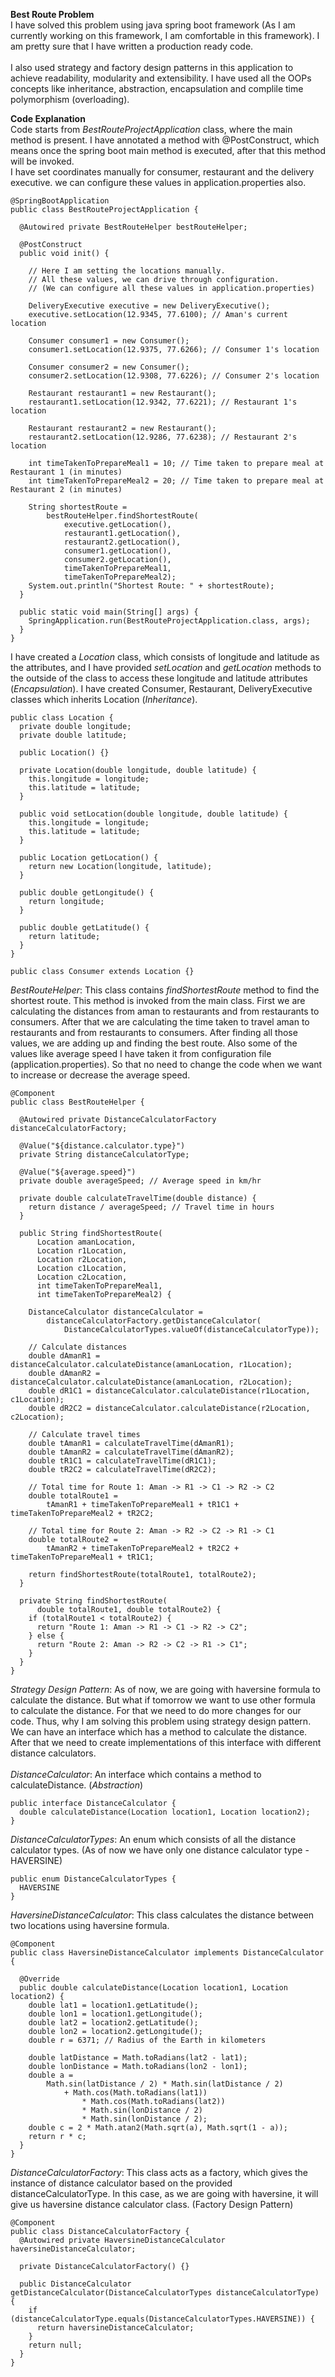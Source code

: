 **Best Route Problem**<br/>
I have solved this problem using java spring boot framework (As I am currently working on this framework, I am comfortable in this framework). 
I am pretty sure that I have written a production ready code.<br/><br/>
I also used strategy and factory design patterns in this application to achieve readability, modularity and extensibility. I have used all the OOPs concepts like inheritance, abstraction, encapsulation and complile time polymorphism (overloading).<br/>

**Code Explanation**<br/>
Code starts from *BestRouteProjectApplication* class, where the main method is present. I have annotated a method with @PostConstruct, which means once the spring boot main method
is executed, after that this method will be invoked.<br/>
I have set coordinates manually for consumer, restaurant and the delivery executive. we can configure these values in application.properties also.<br/>
```
@SpringBootApplication
public class BestRouteProjectApplication {

  @Autowired private BestRouteHelper bestRouteHelper;

  @PostConstruct
  public void init() {

    // Here I am setting the locations manually.
    // All these values, we can drive through configuration.
    // (We can configure all these values in application.properties)

    DeliveryExecutive executive = new DeliveryExecutive();
    executive.setLocation(12.9345, 77.6100); // Aman's current location

    Consumer consumer1 = new Consumer();
    consumer1.setLocation(12.9375, 77.6266); // Consumer 1's location

    Consumer consumer2 = new Consumer();
    consumer2.setLocation(12.9308, 77.6226); // Consumer 2's location

    Restaurant restaurant1 = new Restaurant();
    restaurant1.setLocation(12.9342, 77.6221); // Restaurant 1's location

    Restaurant restaurant2 = new Restaurant();
    restaurant2.setLocation(12.9286, 77.6238); // Restaurant 2's location

    int timeTakenToPrepareMeal1 = 10; // Time taken to prepare meal at Restaurant 1 (in minutes)
    int timeTakenToPrepareMeal2 = 20; // Time taken to prepare meal at Restaurant 2 (in minutes)

    String shortestRoute =
        bestRouteHelper.findShortestRoute(
            executive.getLocation(),
            restaurant1.getLocation(),
            restaurant2.getLocation(),
            consumer1.getLocation(),
            consumer2.getLocation(),
            timeTakenToPrepareMeal1,
            timeTakenToPrepareMeal2);
    System.out.println("Shortest Route: " + shortestRoute);
  }

  public static void main(String[] args) {
    SpringApplication.run(BestRouteProjectApplication.class, args);
  }
}
```
I have created a *Location* class, which consists of longitude and latitude as the attributes, and I have provided *setLocation* and *getLocation* methods to the outside of the class to access these longitude and latitude attributes (*Encapsulation*).
I have created Consumer, Restaurant, DeliveryExecutive classes which inherits Location (*Inheritance*).<br/>
```
public class Location {
  private double longitude;
  private double latitude;

  public Location() {}

  private Location(double longitude, double latitude) {
    this.longitude = longitude;
    this.latitude = latitude;
  }

  public void setLocation(double longitude, double latitude) {
    this.longitude = longitude;
    this.latitude = latitude;
  }

  public Location getLocation() {
    return new Location(longitude, latitude);
  }

  public double getLongitude() {
    return longitude;
  }

  public double getLatitude() {
    return latitude;
  }
}
```

```
public class Consumer extends Location {}
```
*BestRouteHelper*: This class contains *findShortestRoute* method to find the shortest route. This method is invoked from the main class.
First we are calculating the distances from aman to restaurants and from restaurants to consumers. After that we are calculating the time taken to travel aman to restaurants and from restaurants to consumers.
After finding all those values, we are adding up and finding the best route. Also some of the values like average speed I have taken it from configuration file (application.properties). So that no need to change the code when we want to increase or decrease the average speed.<br/>
```
@Component
public class BestRouteHelper {

  @Autowired private DistanceCalculatorFactory distanceCalculatorFactory;

  @Value("${distance.calculator.type}")
  private String distanceCalculatorType;

  @Value("${average.speed}")
  private double averageSpeed; // Average speed in km/hr

  private double calculateTravelTime(double distance) {
    return distance / averageSpeed; // Travel time in hours
  }

  public String findShortestRoute(
      Location amanLocation,
      Location r1Location,
      Location r2Location,
      Location c1Location,
      Location c2Location,
      int timeTakenToPrepareMeal1,
      int timeTakenToPrepareMeal2) {

    DistanceCalculator distanceCalculator =
        distanceCalculatorFactory.getDistanceCalculator(
            DistanceCalculatorTypes.valueOf(distanceCalculatorType));

    // Calculate distances
    double dAmanR1 = distanceCalculator.calculateDistance(amanLocation, r1Location);
    double dAmanR2 = distanceCalculator.calculateDistance(amanLocation, r2Location);
    double dR1C1 = distanceCalculator.calculateDistance(r1Location, c1Location);
    double dR2C2 = distanceCalculator.calculateDistance(r2Location, c2Location);

    // Calculate travel times
    double tAmanR1 = calculateTravelTime(dAmanR1);
    double tAmanR2 = calculateTravelTime(dAmanR2);
    double tR1C1 = calculateTravelTime(dR1C1);
    double tR2C2 = calculateTravelTime(dR2C2);

    // Total time for Route 1: Aman -> R1 -> C1 -> R2 -> C2
    double totalRoute1 =
        tAmanR1 + timeTakenToPrepareMeal1 + tR1C1 + timeTakenToPrepareMeal2 + tR2C2;

    // Total time for Route 2: Aman -> R2 -> C2 -> R1 -> C1
    double totalRoute2 =
        tAmanR2 + timeTakenToPrepareMeal2 + tR2C2 + timeTakenToPrepareMeal1 + tR1C1;

    return findShortestRoute(totalRoute1, totalRoute2);
  }

  private String findShortestRoute(
      double totalRoute1, double totalRoute2) {
    if (totalRoute1 < totalRoute2) {
      return "Route 1: Aman -> R1 -> C1 -> R2 -> C2";
    } else {
      return "Route 2: Aman -> R2 -> C2 -> R1 -> C1";
    }
  }
}
```
*Strategy Design Pattern*: As of now, we are going with haversine formula to calculate the distance. But what if tomorrow we want to use other formula to calculate the distance. For that we need to do more changes for our code.
Thus, why I am solving this problem using strategy design pattern. We can have an interface which has a method to calculate the distance. After that we need to create implementations of this interface with different distance calculators.<br/><br/>
*DistanceCalculator*: An interface which contains a method to calculateDistance. (*Abstraction*)<br/>
```
public interface DistanceCalculator {
  double calculateDistance(Location location1, Location location2);
}
```
*DistanceCalculatorTypes*:  An enum which consists of all the distance calculator types. (As of now we have only one distance calculator type - HAVERSINE)<br/>
```
public enum DistanceCalculatorTypes {
  HAVERSINE
}
```
*HaversineDistanceCalculator*: This class calculates the distance between two locations using haversine formula.<br/>
```
@Component
public class HaversineDistanceCalculator implements DistanceCalculator {

  @Override
  public double calculateDistance(Location location1, Location location2) {
    double lat1 = location1.getLatitude();
    double lon1 = location1.getLongitude();
    double lat2 = location2.getLatitude();
    double lon2 = location2.getLongitude();
    double r = 6371; // Radius of the Earth in kilometers

    double latDistance = Math.toRadians(lat2 - lat1);
    double lonDistance = Math.toRadians(lon2 - lon1);
    double a =
        Math.sin(latDistance / 2) * Math.sin(latDistance / 2)
            + Math.cos(Math.toRadians(lat1))
                * Math.cos(Math.toRadians(lat2))
                * Math.sin(lonDistance / 2)
                * Math.sin(lonDistance / 2);
    double c = 2 * Math.atan2(Math.sqrt(a), Math.sqrt(1 - a));
    return r * c;
  }
}
```
*DistanceCalculatorFactory*: This class acts as a factory, which gives the instance of distance calculator based on the provided distanceCalculatorType. In this case, as we are going with haversine, it will give us haversine distance calculator class. (Factory Design Pattern)<br/>
```
@Component
public class DistanceCalculatorFactory {
  @Autowired private HaversineDistanceCalculator haversineDistanceCalculator;

  private DistanceCalculatorFactory() {}

  public DistanceCalculator getDistanceCalculator(DistanceCalculatorTypes distanceCalculatorType) {
    if (distanceCalculatorType.equals(DistanceCalculatorTypes.HAVERSINE)) {
      return haversineDistanceCalculator;
    }
    return null;
  }
}
```



